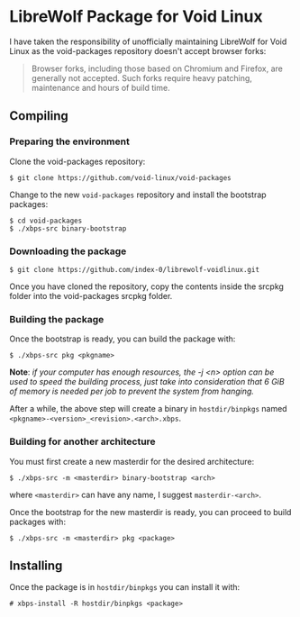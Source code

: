 # LibreWolf Package for Void Linux

I have taken the responsibility of unofficially maintaining LibreWolf for Void
Linux as the void-packages repository doesn't accept browser forks:
> Browser forks, including those based on Chromium and Firefox, are generally
> not accepted. Such forks require heavy patching, maintenance and hours of
> build time.

## Compiling
### Preparing the environment

Clone the void-packages repository:
```
$ git clone https://github.com/void-linux/void-packages
```

Change to the new `void-packages` repository and install the bootstrap
packages:
```
$ cd void-packages
$ ./xbps-src binary-bootstrap
```

### Downloading the package

```
$ git clone https://github.com/index-0/librewolf-voidlinux.git
```
Once you have cloned the repository, copy the contents inside the srcpkg folder
into the void-packages srcpkg folder.

### Building the package

Once the bootstrap is ready, you can build the package with:
```
$ ./xbps-src pkg <pkgname>
```
**Note**: _if your computer has enough resources, the -j \<n\> option can be used to
speed the building process, just take into consideration that 6 GiB of memory
is needed per job to prevent the system from hanging._

After a while, the above step will create a binary in `hostdir/binpkgs` named
`<pkgname>-<version>_<revision>.<arch>.xbps`.

### Building for another architecture

You must first create a new masterdir for the desired architecture:
```
$ ./xbps-src -m <masterdir> binary-bootstrap <arch>
```
where `<masterdir>` can have any name, I suggest `masterdir-<arch>`.

Once the bootstrap for the new masterdir is ready, you can proceed to build
packages with:
```
$ ./xbps-src -m <masterdir> pkg <package>
```

## Installing

Once the package is in `hostdir/binpkgs` you can install it with:
```
# xbps-install -R hostdir/binpkgs <package>
```

